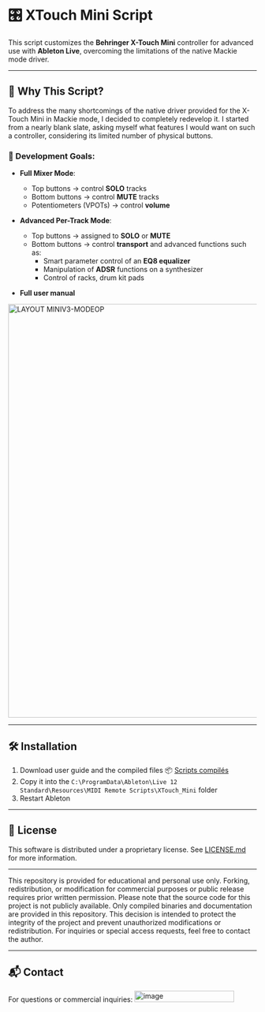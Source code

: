 # 🎛️ XTouch Mini Script

This script customizes the **Behringer X-Touch Mini** controller for advanced use with **Ableton Live**, overcoming the limitations of the native Mackie mode driver.

---

## 🚀 Why This Script?

To address the many shortcomings of the native driver provided for the X-Touch Mini in Mackie mode, I decided to completely redevelop it. I started from a nearly blank slate, asking myself what features I would want on such a controller, considering its limited number of physical buttons.

### 🔧 Development Goals:
- **Full Mixer Mode**:  
  - Top buttons → control **SOLO** tracks  
  - Bottom buttons → control **MUTE** tracks  
  - Potentiometers (VPOTs) → control **volume**

- **Advanced Per-Track Mode**:  
  - Top buttons → assigned to **SOLO** or **MUTE**  
  - Bottom buttons → control **transport** and advanced functions such as:  
    - Smart parameter control of an **EQ8 equalizer**  
    - Manipulation of **ADSR** functions on a synthesizer
    - Control of racks, drum kit pads
   
- **Full user manual**

<img width="2112" height="839" alt="LAYOUT MINIV3-MODEOP" src="https://github.com/user-attachments/assets/e9457f15-eafe-4fe9-861b-2b4e6d09aea7" />

---

## 🛠️ Installation

1. Download user guide and the compiled files
 📦 [Scripts compilés](compiled/)
3. Copy it into the `C:\ProgramData\Ableton\Live 12 Standard\Resources\MIDI Remote Scripts\XTouch_Mini` folder  
4. Restart Ableton

---

## 📄 License

This software is distributed under a proprietary license. See [LICENSE.md](https://github.com/Ricky-Fr/XTouch-Mini-Script/commit/a3b111a6b3479ae13480ed28014e7a68639ffd12) for more information.

---

This repository is provided for educational and personal use only. Forking, redistribution, or modification for commercial purposes or public release requires prior written permission. 
Please note that the source code for this project is not publicly available. Only compiled binaries and documentation are provided in this repository. This decision is intended to protect the integrity of the project and prevent unauthorized modifications or redistribution. For inquiries or special access requests, feel free to contact the author.

---

## 📬 Contact

For questions or commercial inquiries: 
<img width="202" height="23" alt="image" src="https://github.com/user-attachments/assets/2c11d88e-c8e1-4fd1-9fd0-e4a9e9edb0bc" />


